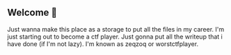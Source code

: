 ## Welcome 👋

Just wanna make this place as a storage to put all the files in my career.
I'm just starting out to become a ctf player. Just gonna put all the writeup that i have done (if I'm not lazy).
I'm known as zeqzoq or worstctfplayer.

<!--
**zeqzoq/zeqzoq** is a ✨ _special_ ✨ repository because its `README.md` (this file) appears on your GitHub profile.

Here are some ideas to get you started:

- 🔭 I’m currently working on ...
- 🌱 I’m currently learning ...
- 👯 I’m looking to collaborate on ...
- 🤔 I’m looking for help with ...
- 💬 Ask me about ...
- 📫 How to reach me: ...
- 😄 Pronouns: ...
- ⚡ Fun fact: ...
-->
